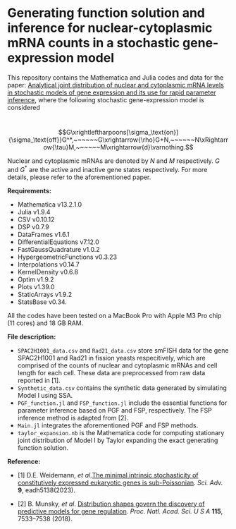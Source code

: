 # Generating function solution and inference for nuclear-cytoplasmic mRNA counts in a stochastic gene-expression model

This repository contains the Mathematica and Julia codes and data for the paper: [Analytical joint distribution of nuclear and cytoplasmic mRNA levels in stochastic models of gene expression and its use for rapid parameter inference](xx), where the following stochastic gene-expression model is considered

​                                          $$G\xrightleftharpoons[\sigma_\text{on}]{\sigma_\text{off}}G^*,~~~~~~G\xrightarrow{\rho}G+N,~~~~~~N\xRightarrow{\tau}M,~~~~~~M\xrightarrow{d}\varnothing.$$

Nuclear and cytoplasmic mRNAs are denoted by $N$ and $M$ respectively. $G$ and $G^*$ are the active and inactive gene states respectively. For more details, please refer to the aforementioned paper.

**Requirements:**

- Mathematica v13.2.1.0
- Julia v1.9.4
- CSV v0.10.12
- DSP v0.7.9
- DataFrames v1.6.1
- DifferentialEquations v7.12.0
- FastGaussQuadrature v1.0.2
- HypergeometricFunctions v0.3.23
- Interpolations v0.14.7
- KernelDensity v0.6.8
- Optim v1.9.2
- Plots v1.39.0
- StaticArrays v1.9.2
- StatsBase v0.34.

All the codes have been tested on a MacBook Pro with Apple M3 Pro chip (11 cores) and 18 GB RAM.

**File description:**

- `SPAC2H1001_data.csv` and `Rad21_data.csv` store smFISH data for the gene SPAC2H1001 and Rad21 in fission yeasts respecitively, which are comprised of the counts of nuclear and cytoplasmic mRNAs and cell length for each cell. These data are preprocessed from raw data reported in [1].
- `Synthetic_data.csv` contains the synthetic data generated by simulating Model I using SSA.
- `PGF_function.jl` and `FSP_function.jl` include the essential functions for parameter inference based on PGF and FSP, respectively. The FSP inference method is adapted from [2].
- `Main.jl` integrates the aforementioned PGF and FSP methods.
- `taylor_expansion.nb` is the Mathematica code for computing stationary joint distribution of Model I by Taylor expanding the exact generating function solution.

**Reference:**

- [1] D.E. Weidemann, *et al.*[The minimal intrinsic stochasticity of constitutively expressed eukaryotic genes is sub-Poissonian](https://www.science.org/doi/full/10.1126/sciadv.adh5138). *Sci. Adv.* **9**, eadh5138(2023).

- [2] B. Munsky, *et al*. [Distribution shapes govern the discovery of predictive models for gene regulation](https://www.pnas.org/doi/abs/10.1073/pnas.1804060115). *Proc. Natl. Acad. Sci. U S A* **115**, 7533–7538 (2018).

